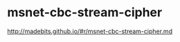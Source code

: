 msnet-cbc-stream-cipher
=======================

http://madebits.github.io/#r/msnet-cbc-stream-cipher.md
